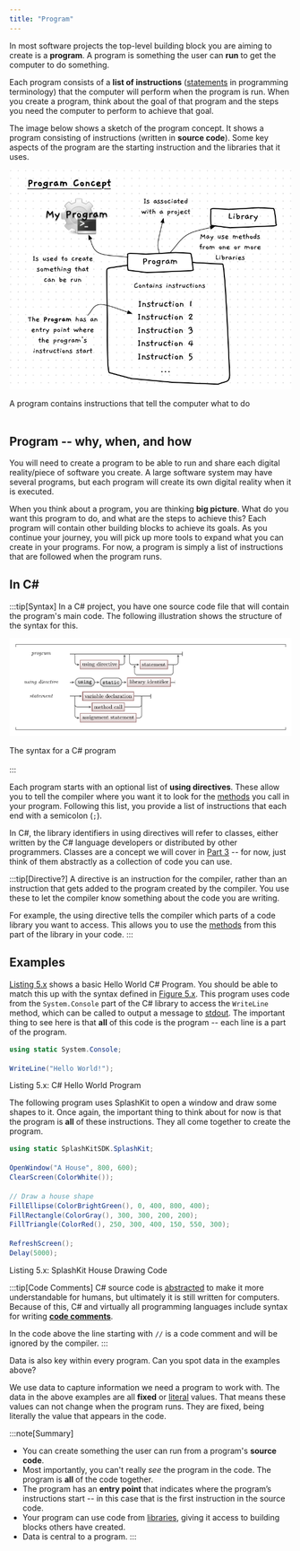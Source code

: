 ```yaml
---
title: "Program"
---
```


In most software projects the top-level building block you are aiming to create is a **program**. A program is something the user can **run** to get the computer to do something.

Each program consists of a **list of instructions** ([statements](../../../2-communicating-syntax/1-concepts/02-statement) in programming terminology) that the computer will perform when the program is run. When you create a program, think about the goal of that program and the steps you need the computer to perform to achieve that goal.

The image below shows a sketch of the program concept. It shows a program consisting of instructions (written in **source code**). Some key aspects of the program are the starting instruction and the libraries that it uses.

![A program contains instructions that tell the computer what to do](./images/program-concept.png "A program contains instructions that tell the computer what to do")
<div class="caption">A program contains instructions that tell the computer what to do</div><br/>

## Program -- why, when, and how

You will need to create a program to be able to run and share each digital reality/piece of software you create. A large software system may have several programs, but each program will create its own digital reality when it is executed.

When you think about a program, you are thinking **big picture**.
What do you want this program to do, and what are the steps to achieve this?
Each program will contain other building blocks to achieve its goals.
As you continue your journey, you will pick up more tools to expand what you can create in your programs.
For now, a program is simply a list of instructions that are followed when the program runs.

## In C#

:::tip[Syntax]
In a C# project, you have one source code file that will contain the program's main code. The following illustration shows the structure of the syntax for this.

![The syntax for a C# program](./images/program.png "The syntax for a C# program")
<div class="caption">The syntax for a C# program</div><br/>
:::

Each program starts with an optional list of **using directives**.
These allow you to tell the compiler where you want it to look for the [methods](./02-method) you call in your program.
Following this list, you provide a list of instructions that each end with a semicolon (`;`).

In C#, the library identifiers in using directives will refer to classes, either written by the C# language developers or distributed by other programmers.
Classes are a concept we will cover in [Part 3](../../../part-3-programs-as-concepts/00-part-3-programs-as-concepts) -- for now, just think of them abstractly as a collection of code you can use.

:::tip[Directive?]
A directive is an instruction for the compiler, rather than an instruction that gets added to the program created by the compiler. You use these to let the compiler know something about the code you are writing.

For example, the using directive tells the compiler which parts of a code library you want to access.
This allows you to use the [methods](./02-method) from this part of the library in your code.
:::

## Examples

[Listing 5.x](#ListingHelloWorld) shows a basic Hello World C# Program. You should be able to match this up with the syntax defined in [Figure 5.x](#FigureProgramSyntax). This program uses code from the `System.Console` part of the C# library to access the `WriteLine` method, which can be called to output a message to [stdout](../../../../part-0-getting-started/2-computer-use/1-concepts/07-streams#input-output-and-errors). The important thing to see here is that **all** of this code is the program -- each line is a part of the program.

<a id="ListingHelloWorld"></a>

```csharp
using static System.Console;

WriteLine("Hello World!");
```

<div class="caption"><span class="caption-figure-nbr">Listing 5.x: </span>C# Hello World Program</div>

The following program uses SplashKit to open a window and draw some shapes to it. Once again, the important thing to think about for now is that the program is **all** of these instructions. They all come together to create the program.

<a id="ListingDrawShapes"></a>

```csharp
using static SplashKitSDK.SplashKit;

OpenWindow("A House", 800, 600);
ClearScreen(ColorWhite());

// Draw a house shape
FillEllipse(ColorBrightGreen(), 0, 400, 800, 400);
FillRectangle(ColorGray(), 300, 300, 200, 200);
FillTriangle(ColorRed(), 250, 300, 400, 150, 550, 300);

RefreshScreen();
Delay(5000);
```

<div class="caption"><span class="caption-figure-nbr">Listing 5.x: </span>SplashKit House Drawing Code</div>

:::tip[Code Comments]
C# source code is [abstracted](../../../part-0-getting-started/1-digital-realities/1-concepts/6-source-code/#programming-with-a-third-generation-language) to make it more understandable for humans, but ultimately it is still written for computers.
Because of this, C# and virtually all programming languages include syntax for writing [**code comments**](../09-comments.md).

In the code above the line starting with `//` is a code comment and will be ignored by the compiler.
:::

Data is also key within every program. Can you spot data in the examples above?

We use data to capture information we need a program to work with. The data in the above examples are all **fixed** or [literal](./05-literal) values. That means these values can not change when the program runs. They are fixed, being literally the value that appears in the code.

:::note[Summary]
- You can create something the user can run from a program's **source code**.
- Most importantly, you can't really *see* the program in the code. The program is **all** of the code together.
- The program has an **entry point** that indicates where the program’s instructions start -- in this case that is the first instruction in the source code.
- Your program can use code from [libraries](./10-library), giving it access to building blocks others have created.
- Data is central to a program.
:::
